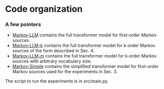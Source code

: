 # Code organization

### A few pointers

-   [Markov-LLM](Markov-LLM) contains the full transformer model for first-order Markov sources.
-   [Markov-LLM-k](Markov-LLM-k) contains the full transformer model for k-order Markov sources of the form described in Sec. 4.
-   [Markov-LLM-m](Markov-LLM-m) contains the full transformer model for k-order Markov sources with arbitrary vocabulary size.
-   [Markov-Simple](Markov-Simple) contains the simplified transformer model for first-order Markov sources used for the experiments in Sec. 3.

The script to run the experiments is in src/main.py.
